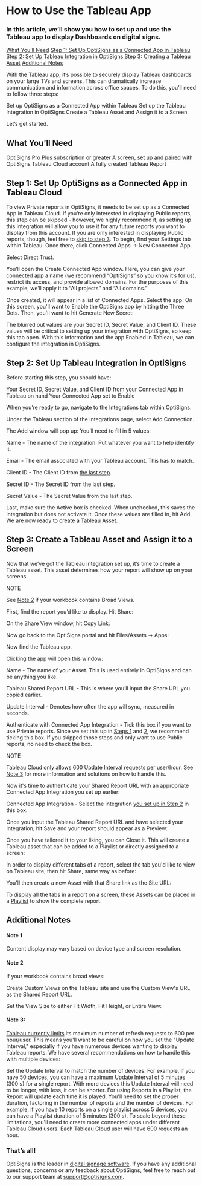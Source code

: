 # How to Use the Tableau App

### In this article, we’ll show you how to set up and use the Tableau app to display Dashboards on digital signs.


[What You’ll Need](#WhatYouNeed)
[Step 1: Set Up OptiSigns as a Connected App in Tableau](#Step1)
[Step 2: Set Up Tableau Integration in OptiSigns](#Step2)
[Step 3: Creating a Tableau Asset](#Step3)
[Additional Notes](#Notes)

With the Tableau app, it’s possible to securely display Tableau dashboards on your large TVs and screens. This can dramatically increase communication and information across office spaces.
To do this, you’ll need to follow three steps:

Set up OptiSigns as a Connected App within Tableau
Set up the Tableau Integration in OptiSigns
Create a Tableau Asset and Assign it to a Screen

Let’s get started.



## What You’ll Need


OptiSigns [Pro Plus](https://www.optisigns.com/pricing) subscription or greater
A screen,[ set up and paired](https://www.optisigns.com/blog/how-to-set-up-digital-signs-with-optisigns-and-amazon-fire-tv) with OptiSigns
Tableau Cloud account
A fully created Tableau Report




## Step 1: Set Up OptiSigns as a Connected App in Tableau Cloud

To view Private reports in OptiSigns, it needs to be set up as a Connected App in Tableau Cloud. If you’re only interested in displaying Public reports, this step can be skipped - however, we highly recommend it, as setting up this integration will allow you to use it for any future reports you want to display from this account. If you are only interested in displaying Public reports, though, feel free to [skip to step 3](#Step3).
To begin, find your Settings tab within Tableau. Once there, click Connected Apps → New Connected App.

Select Direct Trust.

You’ll open the Create Connected App window. Here, you can give your connected app a name (we recommend “OptiSigns” so you know it’s for us), restrict its access, and provide allowed domains. For the purposes of this example, we’ll apply it to “All projects” and “All domains.”

Once created, it will appear in a list of Connected Apps. Select the app.
On this screen, you'll want to Enable the OptiSigns app by hitting the Three Dots. Then, you'll want to hit Generate New Secret:

The blurred out values are your Secret ID, Secret Value, and Client ID. These values will be critical to setting up your integration with OptiSigns, so keep this tab open.
With this information and the app Enabled in Tableau, we can configure the integration in OptiSigns.



## Step 2: Set Up Tableau Integration in OptiSigns

Before starting this step, you should have:

Your Secret ID, Secret Value, and Client ID from your Connected App in Tableau on hand
Your Connected App set to Enable

When you’re ready to go, navigate to the Integrations tab within OptiSigns:

Under the Tableau section of the Integrations page, select Add Connection.

The Add window will pop up:
You’ll need to fill in 5 values:


Name - The name of the integration. Put whatever you want to help identify it.

Email - The email associated with your Tableau account. This has to match.

Client ID - The Client ID from [the last step](#Step1).

Secret ID - The Secret ID from the last step.

Secret Value - The Secret Value from the last step.

Last, make sure the Active box is checked. When unchecked, this saves the integration but does not activate it.
Once these values are filled in, hit Add. We are now ready to create a Tableau Asset.



## Step 3: Create a Tableau Asset and Assign it to a Screen

Now that we’ve got the Tableau integration set up, it’s time to create a Tableau asset. This asset determines how your report will show up on your screens.



NOTE


See [Note 2](#Note2) if your workbook contains Broad Views.



First, find the report you’d like to display. Hit Share:

On the Share View window, hit Copy Link:

Now go back to the OptiSigns portal and hit Files/Assets → Apps:

Now find the Tableau app.

Clicking the app will open this window:



Name - The name of your Asset. This is used entirely in OptiSigns and can be anything you like.

Tableau Shared Report URL - This is where you’ll input the Share URL you copied earlier.

Update Interval - Denotes how often the app will sync, measured in seconds.

Authenticate with Connected App Integration - Tick this box if you want to use Private reports. Since we set this up in [Steps 1](#Step1) and [2](#Step2), we recommend ticking this box. If you skipped those steps and only want to use Public reports, no need to check the box.




NOTE


Tableau Cloud only allows 600 Update Interval requests per user/hour. See [Note 3](#Note3) for more information and solutions on how to handle this.



Now it's time to authenticate your Shared Report URL with an appropriate Connected App Integration you set up earlier:



Connected App Integration - Select the integration [you set up in Step 2](#Step2) in this box.

Once you input the Tableau Shared Report URL and have selected your Integration, hit Save and your report should appear as a Preview:

Once you have tailored it to your liking, you can Close it. This will create a Tableau asset that can be added to a Playlist or directly assigned to a screen:

In order to display different tabs of a report, select the tab you'd like to view on Tableau site, then hit Share, same way as before:

You'll then create a new Asset with that Share link as the Site URL:

To display all the tabs in a report on a screen, these Assets can be placed in a [Playlist](https://support.optisigns.com/hc/en-us/articles/28295104605843-How-to-Create-Use-Playlists) to show the complete report.


## Additional Notes


#### Note 1

Content display may vary based on device type and screen resolution.


#### Note 2

If your workbook contains broad views:





Create Custom Views on the Tableau site and use the Custom View's URL as the Shared Report URL.

Set the View Size to either Fit Width, Fit Height, or Entire View:








#### Note 3:

[Tableau currently limits](https://help.tableau.com/current/online/en-us/to_site_capacity.htm) its maximum number of refresh requests to 600 per hour/user. This means you'll want to be careful on how you set the "Update Interval," especially if you have numerous devices wanting to display Tableau reports.
We have several recommendations on how to handle this with multiple devices:

Set the Update Interval to match the number of devices. For example, if you have 50 devices, you can have a maximum Update Interval of 5 minutes (300 s) for a single report. With more devices this Update Interval will need to be longer, with less, it can be shorter.
For using Reports in a Playlist, the Report will update each time it is played. You'll need to set the proper duration, factoring in the number of reports and the number of devices. For example, if you have 10 reports on a single playlist across 5 devices, you can have a Playlist duration of 5 minutes (300 s).
To scale beyond these limitations, you'll need to create more connected apps under different Tableau Cloud users. Each Tableau Cloud user will have 600 requests an hour.


### That’s all!

OptiSigns is the leader in [digital signage software](https://www.optisigns.com/). If you have any additional questions, concerns or any feedback about OptiSigns, feel free to reach out to our support team at [support@optisigns.com](mailto:support@optisigns.com).